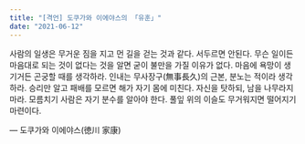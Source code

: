 ```yaml
---
title: "[격언] 도쿠가와 이에야스의 「유훈」"
date: "2021-06-12"
---
```


사람의 일생은 무거운 짐을 지고 먼 길을 걷는 것과 같다.
서두르면 안된다.
무슨 일이든 마음대로 되는 것이 없다는 것을 알면
굳이 불만을 가질 이유가 없다.
마음에 욕망이 생기거든 곤궁할 때를 생각하라.
인내는 무사장구(無事長久)의 근본, 분노는 적이라 생각하라.
승리만 알고 패배를 모르면 해가 자기 몸에 미친다.
자신을 탓하되, 남을 나무라지 마라.
모름치기 사람은 자기 분수를 알아야 한다.
풀잎 위의 이슬도 무거워지면 떨어지기 마련이다.

— 도쿠가와 이에야스(徳川 家康)
